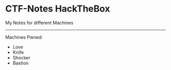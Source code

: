# CTF-Notes HackTheBox 
My Notes for different Machines 
***
Machines Pwned:
- Love
- Knife
- Shocker
- Bastion
